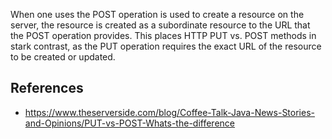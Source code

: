 
When one uses the POST operation is used to create a resource on the server, the resource is created as a subordinate resource to the URL that the POST operation provides. This places HTTP PUT vs. POST methods in stark contrast, as the PUT operation requires the exact URL of the resource to be created or updated.

## References

- https://www.theserverside.com/blog/Coffee-Talk-Java-News-Stories-and-Opinions/PUT-vs-POST-Whats-the-difference